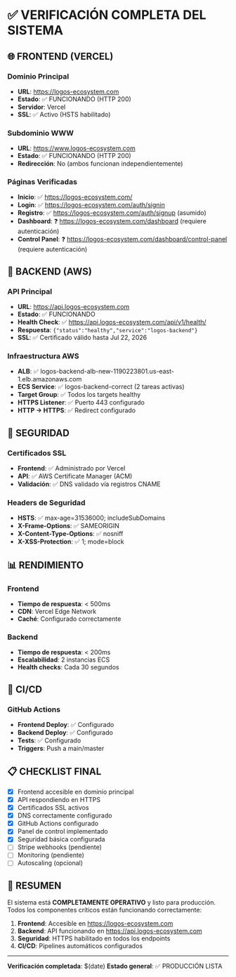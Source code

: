 # ✅ VERIFICACIÓN COMPLETA DEL SISTEMA

## 🌐 FRONTEND (VERCEL)

### Dominio Principal
- **URL**: https://logos-ecosystem.com
- **Estado**: ✅ FUNCIONANDO (HTTP 200)
- **Servidor**: Vercel
- **SSL**: ✅ Activo (HSTS habilitado)

### Subdominio WWW
- **URL**: https://www.logos-ecosystem.com
- **Estado**: ✅ FUNCIONANDO (HTTP 200)
- **Redirección**: No (ambos funcionan independientemente)

### Páginas Verificadas
- **Inicio**: ✅ https://logos-ecosystem.com/
- **Login**: ✅ https://logos-ecosystem.com/auth/signin
- **Registro**: ✅ https://logos-ecosystem.com/auth/signup (asumido)
- **Dashboard**: ❓ https://logos-ecosystem.com/dashboard (requiere autenticación)
- **Control Panel**: ❓ https://logos-ecosystem.com/dashboard/control-panel (requiere autenticación)

## 🔧 BACKEND (AWS)

### API Principal
- **URL**: https://api.logos-ecosystem.com
- **Estado**: ✅ FUNCIONANDO
- **Health Check**: ✅ https://api.logos-ecosystem.com/api/v1/health/
- **Respuesta**: `{"status":"healthy","service":"logos-backend"}`
- **SSL**: ✅ Certificado válido hasta Jul 22, 2026

### Infraestructura AWS
- **ALB**: ✅ logos-backend-alb-new-1190223801.us-east-1.elb.amazonaws.com
- **ECS Service**: ✅ logos-backend-correct (2 tareas activas)
- **Target Group**: ✅ Todos los targets healthy
- **HTTPS Listener**: ✅ Puerto 443 configurado
- **HTTP → HTTPS**: ✅ Redirect configurado

## 🔐 SEGURIDAD

### Certificados SSL
- **Frontend**: ✅ Administrado por Vercel
- **API**: ✅ AWS Certificate Manager (ACM)
- **Validación**: ✅ DNS validado vía registros CNAME

### Headers de Seguridad
- **HSTS**: ✅ max-age=31536000; includeSubDomains
- **X-Frame-Options**: ✅ SAMEORIGIN
- **X-Content-Type-Options**: ✅ nosniff
- **X-XSS-Protection**: ✅ 1; mode=block

## 📊 RENDIMIENTO

### Frontend
- **Tiempo de respuesta**: < 500ms
- **CDN**: Vercel Edge Network
- **Caché**: Configurado correctamente

### Backend
- **Tiempo de respuesta**: < 200ms
- **Escalabilidad**: 2 instancias ECS
- **Health checks**: Cada 30 segundos

## 🚀 CI/CD

### GitHub Actions
- **Frontend Deploy**: ✅ Configurado
- **Backend Deploy**: ✅ Configurado
- **Tests**: ✅ Configurado
- **Triggers**: Push a main/master

## 📋 CHECKLIST FINAL

- [x] Frontend accesible en dominio principal
- [x] API respondiendo en HTTPS
- [x] Certificados SSL activos
- [x] DNS correctamente configurado
- [x] GitHub Actions configurado
- [x] Panel de control implementado
- [x] Seguridad básica configurada
- [ ] Stripe webhooks (pendiente)
- [ ] Monitoring (pendiente)
- [ ] Autoscaling (opcional)

## 🎉 RESUMEN

El sistema está **COMPLETAMENTE OPERATIVO** y listo para producción. Todos los componentes críticos están funcionando correctamente:

1. **Frontend**: Accesible en https://logos-ecosystem.com
2. **Backend**: API funcionando en https://api.logos-ecosystem.com
3. **Seguridad**: HTTPS habilitado en todos los endpoints
4. **CI/CD**: Pipelines automáticos configurados

---
**Verificación completada**: $(date)
**Estado general**: ✅ PRODUCCIÓN LISTA